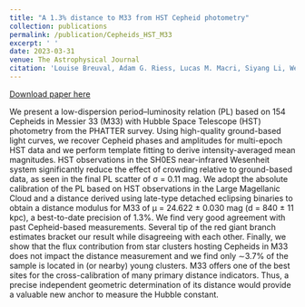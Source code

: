 ```yaml
---
title: "A 1.3% distance to M33 from HST Cepheid photometry"
collection: publications
permalink: /publication/Cepheids_HST_M33
excerpt: ' '
date: 2023-03-31
venue: The Astrophysical Journal
citation: 'Louise Breuval, Adam G. Riess, Lucas M. Macri, Siyang Li, Wenlong Yuan, Stefano Casertano, Tarini Konchady, Boris Trahin, Meredith J. Durbin, Benjamin F. Williams. “A 1.3% distance to M33 from HST Cepheid photometry”, The Astrophysical Journal, 951 118 (March 31, 2023).'
---
```


[Download paper here](/files/Cepheids_HST_M33.pdf)

We present a low-dispersion period–luminosity relation (PL) based on 154 Cepheids in Messier 33 (M33) with Hubble Space Telescope (HST) photometry from the PHATTER survey. Using high-quality ground-based light curves, we recover Cepheid phases and amplitudes for multi-epoch HST data and we perform template fitting to derive intensity-averaged mean magnitudes. HST observations in the SH0ES near-infrared Wesenheit system significantly reduce the effect of crowding relative to ground-based data, as seen in the final PL scatter of σ = 0.11 mag. We adopt the absolute calibration of the PL based on HST observations in the Large Magellanic Cloud and a distance derived using late-type detached eclipsing binaries to obtain a distance modulus for M33 of μ = 24.622 ± 0.030 mag (d = 840 ± 11 kpc), a best-to-date precision of 1.3%. We find very good agreement with past Cepheid-based measurements. Several tip of the red giant branch estimates bracket our result while disagreeing with each other. Finally, we show that the flux contribution from star clusters hosting Cepheids in M33 does not impact the distance measurement and we find only ∼3.7% of the sample is located in (or nearby) young clusters. M33 offers one of the best sites for the cross-calibration of many primary distance indicators. Thus, a precise independent geometric determination of its distance would provide a valuable new anchor to measure the Hubble constant.

